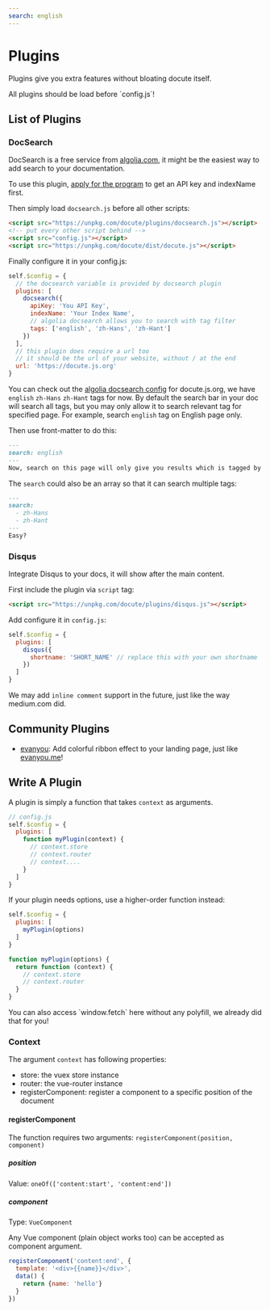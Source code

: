 ```yaml
---
search: english
---
```


# Plugins

Plugins give you extra features without bloating docute itself.

<p class="warning">
  All plugins should be load before `config.js`!
</p>

## List of Plugins

### DocSearch

DocSearch is a free service from [algolia.com](http://algolia.com), it might be the easiest way to add search to your documentation.

To use this plugin, [apply for the program](https://community.algolia.com/docsearch/) to get an API key and indexName first. 

Then simply load `docsearch.js` before all other scripts:

```html
<script src="https://unpkg.com/docute/plugins/docsearch.js"></script>
<!-- put every other script behind -->
<script src="config.js"></script>
<script src="https://unpkg.com/docute/dist/docute.js"></script>
```

Finally configure it in your config.js:

```js
self.$config = {
  // the docsearch variable is provided by docsearch plugin
  plugins: [
    docsearch({
      apiKey: 'You API Key',
      indexName: 'Your Index Name',
      // algolia docsearch allows you to search with tag filter
      tags: ['english', 'zh-Hans', 'zh-Hant']
    })
  ],
  // this plugin does require a url too
  // it should be the url of your website, without / at the end
  url: 'https://docute.js.org'
}
```

You can check out the [algolia docsearch config](https://github.com/algolia/docsearch-configs/blob/master/configs/docute.json) for docute.js.org, we have `english` `zh-Hans` `zh-Hant` tags for now. By default the search bar in your doc will search all tags, but you may only allow it to search relevant tag for specified page. For example, search `english` tag on English page only.

Then use front-matter to do this:

```markdown
---
search: english
---
Now, search on this page will only give you results which is tagged by `english`
```

The `search` could also be an array so that it can search multiple tags:

```markdown
---
search: 
  - zh-Hans
  - zh-Hant
---
Easy?
```

### Disqus

Integrate Disqus to your docs, it will show after the main content.

First include the plugin via `script` tag:

```html
<script src="https://unpkg.com/docute/plugins/disqus.js"></script>
```

Add configure it in `config.js`:

```js
self.$config = {
  plugins: [
    disqus({
      shortname: 'SHORT_NAME' // replace this with your own shortname
    })
  ]
}
```

We may add `inline comment` support in the future, just like the way medium.com did.

## Community Plugins

- [evanyou](https://github.com/egoist/docute-evanyou): Add colorful ribbon effect to your landing page, just like [evanyou.me](http://evanyou.me)!

## Write A Plugin

A plugin is simply a function that takes `context` as arguments.

```js
// config.js
self.$config = {
  plugins: [
    function myPlugin(context) {
      // context.store
      // context.router
      // context....
    }
  ]
}
```

If your plugin needs options, use a higher-order function instead:

```js
self.$config = {
  plugins: [
    myPlugin(options)
  ]
}

function myPlugin(options) {
  return function (context) {
    // context.store
    // context.router
  }
}
```

<p class="tip">
  You can also access `window.fetch` here without any polyfill, we already did that for you!
</p>

### Context

The argument `context` has following properties:

- store: the vuex store instance
- router: the vue-router instance
- registerComponent: register a component to a specific position of the document

#### registerComponent

The function requires two arguments: `registerComponent(position, component)`

##### position

Value: `oneOf(['content:start', 'content:end'])`

##### component

Type: `VueComponent`

Any Vue component (plain object works too) can be accepted as component argument.

```js
registerComponent('content:end', {
  template: '<div>{{name}}</div>',
  data() {
    return {name: 'hello'}
  }
})
```
